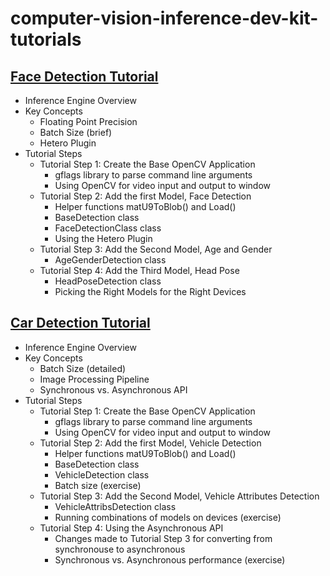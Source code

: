 # computer-vision-inference-dev-kit-tutorials

## [Face Detection Tutorial](face_detection_tutorial/Readme.md)
- Inference Engine Overview
- Key Concepts
  + Floating Point Precision
  + Batch Size (brief)
  + Hetero Plugin
- Tutorial Steps
  + Tutorial Step 1: Create the Base OpenCV Application
    + gflags library to parse command line arguments
    + Using OpenCV for video input and output to window
  + Tutorial Step 2: Add the first Model, Face Detection
    + Helper functions matU9ToBlob() and Load()
    + BaseDetection class
    + FaceDetectionClass class
    + Using the Hetero Plugin
  + Tutorial Step 3: Add the Second Model, Age and Gender
    + AgeGenderDetection class
  + Tutorial Step 4: Add the Third Model, Head Pose 
    + HeadPoseDetection class
    + Picking the Right Models for the Right Devices 

## [Car Detection Tutorial](car_detection_tutorial/Readme.md)
- Inference Engine Overview
- Key Concepts
  + Batch Size (detailed)
  + Image Processing Pipeline
  + Synchronous vs. Asynchronous API
- Tutorial Steps
  + Tutorial Step 1: Create the Base OpenCV Application
    + gflags library to parse command line arguments
    + Using OpenCV for video input and output to window
  + Tutorial Step 2: Add the first Model, Vehicle Detection
    + Helper functions matU9ToBlob() and Load()
    + BaseDetection class
    + VehicleDetection class
    + Batch size (exercise)
  + Tutorial Step 3: Add the Second Model, Vehicle Attributes Detection
    + VehicleAttribsDetection class 
    + Running combinations of models on devices (exercise)
  + Tutorial Step 4: Using the Asynchronous API
    + Changes made to Tutorial Step 3 for converting from synchronouse to asynchronous
    + Synchronous vs. Asynchronous performance (exercise)